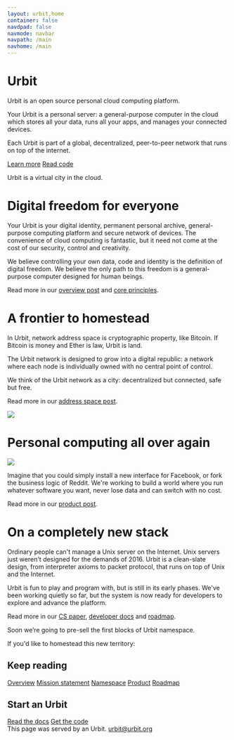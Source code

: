 ```yaml
---
layout: urbit,home
container: false
navdpad: false
navmode: navbar
navpath: /main
navhome: /main
---
```


<div class="image-fs first">
    <div class="text-container">
        <div class="text">
            <h1><div class="logo"></div>Urbit</h1>
        </div>
    </div>
    <imagepanel src="http://urbit.s3.amazonaws.com/16-3-10/DSCF8655.jpg" />
</div>
<!-- -->
<div class="container stack">
    <div class="col-md-offset-1 col-md-10 slide-1">
        <p>Urbit is an open source personal cloud computing platform.</p>
        <p>Your Urbit is a personal server: a general-purpose computer in the cloud which stores all your data, runs all your apps, and manages your connected devices.  </p>
        <p>Each Urbit is part of a global, decentralized, peer-to-peer network that runs on top of the internet.</p>
        <a class="btn black" href="#learn">Learn more</a>
        <a class="btn black" href="/docs">Read code</a>
        <email submit="Subscribe to updates"></email>
    </div>
</div>
<!-- -->
<div class="image-fs">
    <div class="text-container">
        <div class="text">
            <div class="rect no-header">
            <p>Urbit is a virtual city in the cloud.</p>
            </div>
        </div>
    </div>
    <imagepanel src="http://urbit.s3.amazonaws.com/16-3-10/DSCF8653.jpg" />
</div>
<!-- -->
<div id="learn"></div>
<div class="container stack six">
    <div class="col-md-10 col-md-offset-1">
        <!-- -->
        <div class="slide">
            <h1>Digital freedom for everyone</h1>
            <p>Your Urbit is your digital identity, permanent personal archive, general-purpose computing platform and secure network of devices. The convenience of cloud computing is fantastic, but it need not come at the cost of our security, control and creativity.</p>
            <p>We believe controlling your own data, code and identity is the definition of digital freedom.  We believe the only path to this freedom is a general-purpose computer designed for human beings.</p>
            <p>Read more in our <a href="./blog/2016-2-29">overview post</a>&#32; and <a href="./blog/2016-3-8">core principles</a>.</p>
        </div>
        <!-- -->
        <div class="slide">
            <h1>A frontier to homestead</h1>
            <div class="pair">
                <div>
                  <p>In Urbit, network address space is cryptographic property, like Bitcoin.  If Bitcoin is money and Ether is law, Urbit is land.</p>
                  <p>The Urbit network is designed to grow into a digital republic: a network where each node is individually owned with no central point of control.  </p>
                  <p>We think of the Urbit network as a city: decentralized but connected, safe but free.</p>
                  <p>Read more in our <a href="blog/2016-3-9">address space post</a>.</p>
                </div>
                <div class="image right"><img src="http://urbit.s3.amazonaws.com/16-3-10/grid.png"/></div>
            </div>
        </div>
        <!-- -->
        <div class="slide">
            <h1>Personal computing all over again</h1>
            <div class="pair">
                <div class="image left"><img src="http://urbit.s3.amazonaws.com/16-3-10/atom.png"/></div>
                <div>
                    <p>Imagine that you could simply install a new interface for Facebook, or fork the business logic of Reddit.  We're working to build a world where you run whatever software you want, never lose data and can switch with no cost.</p>
                    <p>Read more in our <a href="blog/2016-3-7">product post</a>.</p>
                </div>
            </div>
        </div>
        <!-- -->
        <div class="slide">
            <h1>On a completely new stack</h1>
            <p>Ordinary people can't manage a Unix server on the Internet. Unix servers just weren't designed for the demands of 2016.  Urbit is a clean-slate design, from interpreter axioms to packet protocol, that runs on top of Unix and the Internet.</p>
            <p>Urbit is fun to play and program with, but is still in its early phases.  We've been working quietly so far, but the system is now ready for developers to explore and advance the platform.</p>
            <p>Read more in our <a href="#">CS paper</a>, <a href="/docs">developer docs</a> and <a href="#">roadmap</a>.</p>
        </div>     
    </div>   
</div>
<!-- -->
<div class="image-fs">
<div class="text-container">
    <div class="text">
        <div class="rect no-header">
        <p>Soon we’re going to pre-sell the first blocks of Urbit namespace.</p>
        <p>If you'd like to homestead this new territory:</p>
        <email></email>
        </div>
    </div>
</div>
<imagepanel src="http://urbit.s3.amazonaws.com/16-3-10/DSCF8654.jpg" />
</div>
<!-- -->
<div class="container stack last">
    <div class="col-md-4 col-md-offset-1">
        <h2>Keep reading</h2>
        <a href="blog/~2016.3.2">Overview</a>
        <a href="blog/~2016.3.2">Mission statement</a>
        <a href="blog/~2016.3.2">Namespace</a>
        <a href="blog/~2016.3.2">Product</a>
        <a href="blog/~2016.3.2">Roadmap</a>
    </div>
    <div class="col-md-4">
        <h2>Start an Urbit</h2>
        <a href="docs">Read the docs</a>
        <a href="https://github.com/urbit/urbit">Get the code</a>
    </div>
</div>
<!-- -->
<div class="footer container">
  <div class="col-md-offset-1 col-md-11">This page was served by an Urbit.  <a href="mailto:urbit@urbit.org">urbit@urbit.org</a></div>
</div>
